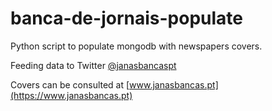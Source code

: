 # banca-de-jornais-populate

Python script to populate mongodb with newspapers covers.

Feeding data to Twitter [@janasbancaspt](https://twitter.com/janasbancaspt)

Covers can be consulted at [www.janasbancas.pt](https://www.janasbancas.pt)
